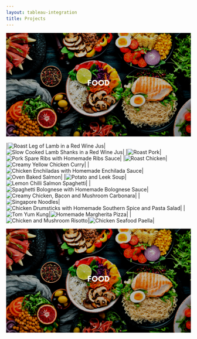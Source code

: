 ```yaml
---
layout: tableau-integration
title: Projects
---
```


![Cooking](assets/images/food.png)

|![Roast Leg of Lamb in a Red Wine Jus](/assets/images/projects/food/leg-o-lamb.jpg)|![Slow Cooked Lamb Shanks in a Red Wine Jus](/assets/images/projects/food/lamb-shanks.jpg)|
|![Roast Pork](/assets/images/projects/food/roast-pork.jpg)|![Pork Spare Ribs with Homemade Ribs Sauce](/assets/images/projects/food/spare-ribs.jpg)|
|![Roast Chicken](/assets/images/projects/food/roast-chicken.jpg)|![Creamy Yellow Chicken Curry](/assets/images/projects/food/chicken-curry.jpg)|
|![Chicken Enchiladas with Homemade Enchilada Sauce](/assets/images/projects/food/enchiladas.jpg)|![Oven Baked Salmon](/assets/images/projects/food/salmon.jpg)|
|![Potato and Leek Soup](/assets/images/projects/food/potato-leek-soup.jpg)|![Lemon Chilli Salmon Spaghetti](/assets/images/projects/food/lcss.jpg)|
|![Spaghetti Bolognese with Homemade Bolognese Sauce](/assets/images/projects/food/bolognese.jpg)|![Creamy Chicken, Bacon and Mushroom Carbonara](/assets/images/projects/food/carbonara.jpg)|
|![Singapore Noodles](/assets/images/projects/food/singapore-noodles.jpg)|![Chicken Drumsticks with Homemade Southern Spice and Pasta Salad](/assets/images/projects/food/chicken-ds.jpg)|
|![Tom Yum Kung](/assets/images/projects/food/tom-yum-kung.jpg)|![Homemade Margherita Pizza](/assets/images/projects/food/pizza-hm.jpg)|
|![Chicken and Mushroom Risotto](/assets/images/projects/food/risotto.jpg)|![Chicken Seafood Paella](/assets/images/projects/food/paella.jpg)|

![Data Analysis](assets/images/food.png)
